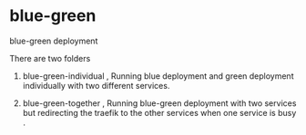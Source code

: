 # blue-green
blue-green deployment 

There  are two folders

1) blue-green-individual , Running blue deployment and green deployment individually with two different services.

2) blue-green-together , Running blue-green deployment with two services but redirecting the traefik to the other services when one service is busy . 

